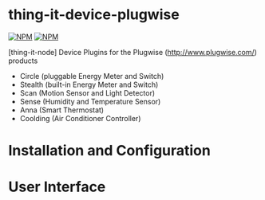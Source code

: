 # thing-it-device-plugwise

[![NPM](https://nodei.co/npm/thing-it-device-plugwise.png)](https://nodei.co/npm/thing-it-device-plugwise/)
[![NPM](https://nodei.co/npm-dl/thing-it-device-plugwise.png)](https://nodei.co/npm/thing-it-device-plugwise/)

[thing-it-node] Device Plugins for the Plugwise (http://www.plugwise.com/) products

* Circle (pluggable Energy Meter and Switch)
* Stealth (built-in Energy Meter and Switch)
* Scan (Motion Sensor and Light Detector)
* Sense (Humidity and Temperature Sensor)
* Anna (Smart Thermostat)
* Coolding (Air Conditioner Controller)

# Installation and Configuration

# User Interface
